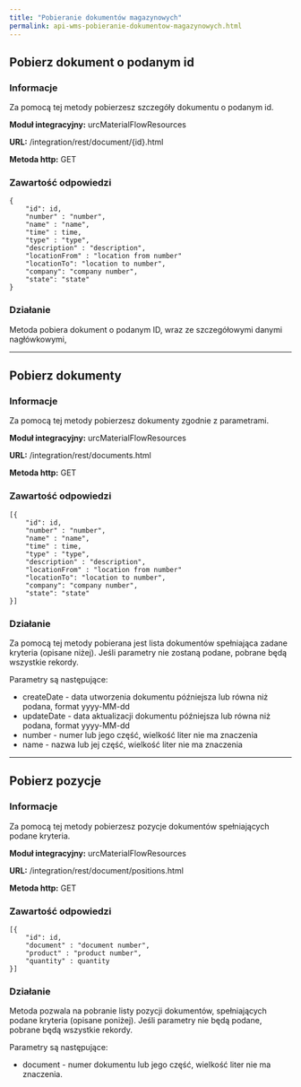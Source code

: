 ```yaml
---
title: "Pobieranie dokumentów magazynowych"
permalink: api-wms-pobieranie-dokumentow-magazynowych.html
---
```


## Pobierz dokument o podanym id

### Informacje

Za pomocą tej metody pobierzesz szczegóły dokumentu o podanym id.

  **Moduł integracyjny:** urcMaterialFlowResources

  **URL:** /integration/rest/document/{id}.html

  **Metoda http:** GET


### Zawartość odpowiedzi
~~~~~~~~
{
    "id": id,
    "number" : "number",
    "name" : "name",
    "time" : time,
    "type" : "type",
    "description" : "description",
    "locationFrom" : "location from number"
    "locationTo": "location to number",
    "company": "company number",
    "state": "state"
}  
~~~~~~~~

### Działanie
Metoda pobiera dokument o podanym ID, wraz ze szczegółowymi danymi nagłówkowymi, 

---

## Pobierz dokumenty

### Informacje

Za pomocą tej metody pobierzesz dokumenty zgodnie z parametrami.

**Moduł integracyjny:** urcMaterialFlowResources

**URL:** /integration/rest/documents.html

**Metoda http:** GET


### Zawartość odpowiedzi
~~~~~~~~
[{
    "id": id,
    "number" : "number",
    "name" : "name",
    "time" : time,
    "type" : "type",
    "description" : "description",
    "locationFrom" : "location from number"
    "locationTo": "location to number",
    "company": "company number",
    "state": "state"
}]  
~~~~~~~~

### Działanie
Za pomocą tej metody pobierana jest lista dokumentów spełniająca zadane kryteria (opisane niżej). Jeśli parametry nie zostaną podane, pobrane będą wszystkie rekordy.

Parametry są następujące:
- createDate - data utworzenia dokumentu późniejsza lub równa niż podana, format yyyy-MM-dd
- updateDate - data aktualizacji dokumentu późniejsza lub równa niż podana, format yyyy-MM-dd
- number - numer lub jego część, wielkość liter nie ma znaczenia
- name - nazwa lub jej część, wielkość liter nie ma znaczenia

---

## Pobierz pozycje

### Informacje

Za pomocą tej metody pobierzesz pozycje dokumentów spełniających podane kryteria.

**Moduł integracyjny:** urcMaterialFlowResources

**URL:** /integration/rest/document/positions.html

**Metoda http:** GET


### Zawartość odpowiedzi
~~~~~~~~
[{
    "id": id,
    "document" : "document number",
    "product" : "product number",
    "quantity" : quantity
}]  
~~~~~~~~

### Działanie
Metoda pozwala na pobranie listy pozycji dokumentów, spełniających podane kryteria (opisane poniżej). Jeśli parametry nie będą podane, pobrane będą wszystkie rekordy. 

Parametry są następujące:
- document - numer dokumentu lub jego część, wielkość liter nie ma znaczenia.
